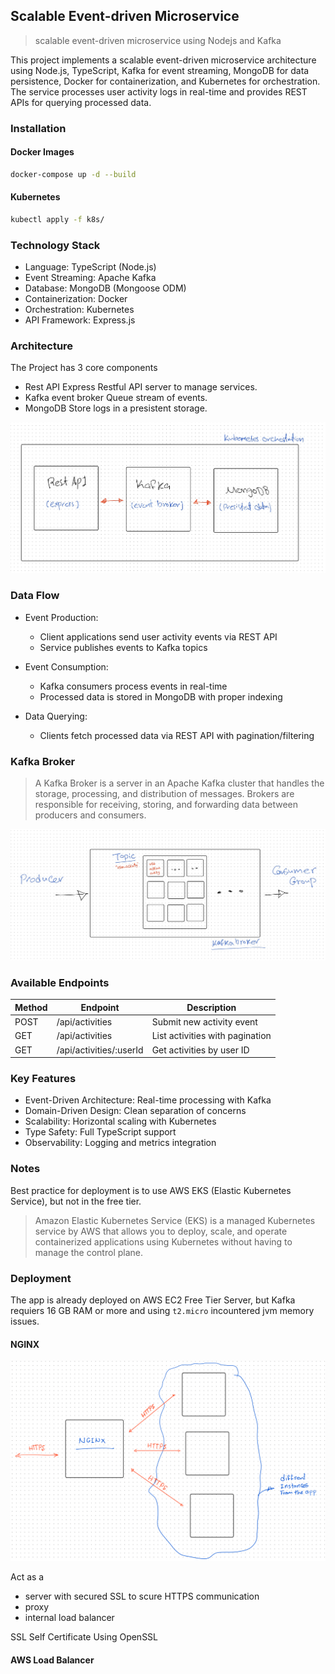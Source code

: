 ## Scalable Event-driven Microservice
> scalable event-driven microservice using Nodejs and Kafka

This project implements a scalable event-driven microservice architecture using Node.js, TypeScript, Kafka for event streaming, MongoDB for data persistence, Docker for containerization, and Kubernetes for orchestration. The service processes user activity logs in real-time and provides REST APIs for querying processed data.


### Installation

#### Docker Images

```bash
docker-compose up -d --build
```

#### Kubernetes

```bash
kubectl apply -f k8s/
```

### Technology Stack
- Language: TypeScript (Node.js)
- Event Streaming: Apache Kafka
- Database: MongoDB (Mongoose ODM)
- Containerization: Docker
- Orchestration: Kubernetes
- API Framework: Express.js



### Architecture

The Project has 3 core components
- Rest API 
    Express Restful API server to manage services.
- Kafka event broker
    Queue stream of events.
- MongoDB
    Store logs in a presistent storage. 

![system design](https://github.com/omerawwad/event-driven-microservic/blob/main/designs/archt.jpg)

### Data Flow
- Event Production:
    - Client applications send user activity events via REST API
    - Service publishes events to Kafka topics

- Event Consumption:
    - Kafka consumers process events in real-time
    - Processed data is stored in MongoDB with proper indexing

- Data Querying:
    - Clients fetch processed data via REST API with pagination/filtering

### Kafka Broker

> A Kafka Broker is a server in an Apache Kafka cluster that handles the storage, processing, and distribution of messages.
> Brokers are responsible for receiving, storing, and forwarding data between producers and consumers.

![system design](https://github.com/omerawwad/event-driven-microservic/blob/main/designs/kafka.jpg)

### Available Endpoints

|Method|Endpoint|Description
|---|---|---|
|POST|/api/activities|Submit new activity event|
|GET|/api/activities|List activities with pagination|
|GET|/api/activities/:userId|Get activities by user ID| 

### Key Features
- Event-Driven Architecture: Real-time processing with Kafka
- Domain-Driven Design: Clean separation of concerns
- Scalability: Horizontal scaling with Kubernetes
- Type Safety: Full TypeScript support
- Observability: Logging and metrics integration

### Notes

Best practice for deployment is to use AWS EKS (Elastic Kubernetes Service), but not in the free tier.
> Amazon Elastic Kubernetes Service (EKS) is a managed Kubernetes service by AWS that allows you to deploy, scale, and operate containerized applications using Kubernetes without having to manage the control plane.

### Deployment

The app is already deployed on AWS EC2 Free Tier Server, but Kafka requiers 16 GB RAM or more and using `t2.micro` incountered jvm memory issues.  

#### NGINX

![NGINX](https://github.com/omerawwad/event-driven-microservic/blob/main/designs/NGINX.jpg)

Act as a 
- server with secured SSL to scure HTTPS communication
- proxy 
- internal load balancer

SSL Self Certificate Using OpenSSL

#### AWS Load Balancer